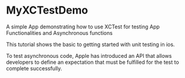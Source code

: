 # MyXCTestDemo
A simple App demonstrating how to use XCTest for testing App Functionalities and Asynchronous functions

This tutorial shows the basic to getting started with unit testing in ios. 

To test asynchronous code, Apple has introduced an API that allows developers to define an expectation that must be fulfilled for the test to complete successfully. 
